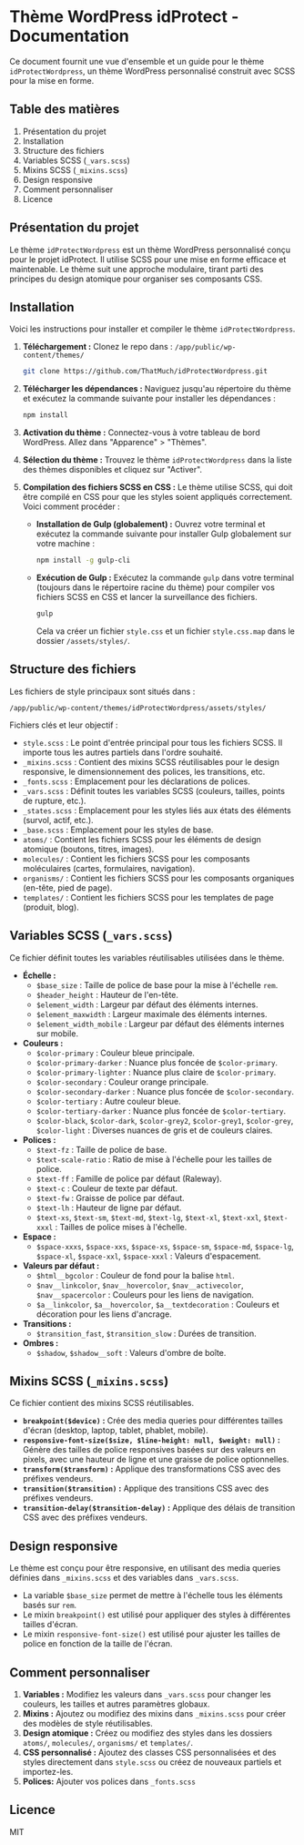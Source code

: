 # Thème WordPress idProtect - Documentation

Ce document fournit une vue d'ensemble et un guide pour le thème `idProtectWordpress`, un thème WordPress personnalisé construit avec SCSS pour la mise en forme.

## Table des matières

1.  Présentation du projet
2.  Installation
3.  Structure des fichiers
4.  Variables SCSS (`_vars.scss`)
5.  Mixins SCSS (`_mixins.scss`)
6.  Design responsive
7.  Comment personnaliser
8.  Licence

## Présentation du projet

Le thème `idProtectWordpress` est un thème WordPress personnalisé conçu pour le projet idProtect. Il utilise SCSS pour une mise en forme efficace et maintenable. Le thème suit une approche modulaire, tirant parti des principes du design atomique pour organiser ses composants CSS.

## Installation

Voici les instructions pour installer et compiler le thème `idProtectWordpress`.

1.  **Téléchargement :** Clonez le repo dans : `/app/public/wp-content/themes/`
    ```bash
    git clone https://github.com/ThatMuch/idProtectWordpress.git
    ```
2.  **Télécharger les dépendances :** Naviguez jusqu'au répertoire du thème et exécutez la commande suivante pour installer les dépendances :
    ```bash
    npm install
    ```
3.  **Activation du thème :** Connectez-vous à votre tableau de bord WordPress. Allez dans "Apparence" > "Thèmes".
4.  **Sélection du thème :** Trouvez le thème `idProtectWordpress` dans la liste des thèmes disponibles et cliquez sur "Activer".
5.  **Compilation des fichiers SCSS en CSS :** Le thème utilise SCSS, qui doit être compilé en CSS pour que les styles soient appliqués correctement. Voici comment procéder :

    -   **Installation de Gulp (globalement) :** Ouvrez votre terminal et exécutez la commande suivante pour installer Gulp globalement sur votre machine :
        ```bash
        npm install -g gulp-cli
        ```
    -   **Exécution de Gulp :** Exécutez la commande `gulp` dans votre terminal (toujours dans le répertoire racine du thème) pour compiler vos fichiers SCSS en CSS et lancer la surveillance des fichiers.
        ```bash
        gulp
        ```
        Cela va créer un fichier `style.css` et un fichier `style.css.map` dans le dossier `/assets/styles/`.

## Structure des fichiers

Les fichiers de style principaux sont situés dans :

`/app/public/wp-content/themes/idProtectWordpress/assets/styles/`

Fichiers clés et leur objectif :

-   `style.scss` : Le point d'entrée principal pour tous les fichiers SCSS. Il importe tous les autres partiels dans l'ordre souhaité.
-   `_mixins.scss` : Contient des mixins SCSS réutilisables pour le design responsive, le dimensionnement des polices, les transitions, etc.
-   `_fonts.scss` : Emplacement pour les déclarations de polices.
-   `_vars.scss` : Définit toutes les variables SCSS (couleurs, tailles, points de rupture, etc.).
-   `_states.scss` : Emplacement pour les styles liés aux états des éléments (survol, actif, etc.).
-   `_base.scss` : Emplacement pour les styles de base.
-   `atoms/` : Contient les fichiers SCSS pour les éléments de design atomique (boutons, titres, images).
-   `molecules/` : Contient les fichiers SCSS pour les composants moléculaires (cartes, formulaires, navigation).
-   `organisms/` : Contient les fichiers SCSS pour les composants organiques (en-tête, pied de page).
-   `templates/` : Contient les fichiers SCSS pour les templates de page (produit, blog).

## Variables SCSS (`_vars.scss`)

Ce fichier définit toutes les variables réutilisables utilisées dans le thème.

-   **Échelle :**
    -   `$base_size` : Taille de police de base pour la mise à l'échelle `rem`.
    -   `$header_height` : Hauteur de l'en-tête.
    -   `$element_width` : Largeur par défaut des éléments internes.
    -   `$element_maxwidth` : Largeur maximale des éléments internes.
    -   `$element_width_mobile` : Largeur par défaut des éléments internes sur mobile.
-   **Couleurs :**
    -   `$color-primary` : Couleur bleue principale.
    -   `$color-primary-darker` : Nuance plus foncée de `$color-primary`.
    -   `$color-primary-lighter` : Nuance plus claire de `$color-primary`.
    -   `$color-secondary` : Couleur orange principale.
    -   `$color-secondary-darker` : Nuance plus foncée de `$color-secondary`.
    -   `$color-tertiary` : Autre couleur bleue.
    -   `$color-tertiary-darker` : Nuance plus foncée de `$color-tertiary`.
    -   `$color-black`, `$color-dark`, `$color-grey2`, `$color-grey1`, `$color-grey`, `$color-light` : Diverses nuances de gris et de couleurs claires.
-   **Polices :**
    -   `$text-fz` : Taille de police de base.
    -   `$text-scale-ratio` : Ratio de mise à l'échelle pour les tailles de police.
    -   `$text-ff` : Famille de police par défaut (Raleway).
    -   `$text-c` : Couleur de texte par défaut.
    -   `$text-fw` : Graisse de police par défaut.
    -   `$text-lh` : Hauteur de ligne par défaut.
    -   `$text-xs`, `$text-sm`, `$text-md`, `$text-lg`, `$text-xl`, `$text-xxl`, `$text-xxxl` : Tailles de police mises à l'échelle.
-   **Espace :**
    -   `$space-xxxs`, `$space-xxs`, `$space-xs`, `$space-sm`, `$space-md`, `$space-lg`, `$space-xl`, `$space-xxl`, `$space-xxxl` : Valeurs d'espacement.
-   **Valeurs par défaut :**
    -   `$html__bgcolor` : Couleur de fond pour la balise `html`.
    -   `$nav__linkcolor`, `$nav__hovercolor`, `$nav__activecolor`, `$nav__spacercolor` : Couleurs pour les liens de navigation.
    -   `$a__linkcolor`, `$a__hovercolor`, `$a__textdecoration` : Couleurs et décoration pour les liens d'ancrage.
-   **Transitions :**
    -   `$transition_fast`, `$transition_slow` : Durées de transition.
-   **Ombres :**
    -   `$shadow`, `$shadow__soft` : Valeurs d'ombre de boîte.

## Mixins SCSS (`_mixins.scss`)

Ce fichier contient des mixins SCSS réutilisables.

-   **`breakpoint($device)` :** Crée des media queries pour différentes tailles d'écran (desktop, laptop, tablet, phablet, mobile).
-   **`responsive-font-size($size, $line-height: null, $weight: null)` :** Génère des tailles de police responsives basées sur des valeurs en pixels, avec une hauteur de ligne et une graisse de police optionnelles.
-   **`transform($transform)` :** Applique des transformations CSS avec des préfixes vendeurs.
-   **`transition($transition)` :** Applique des transitions CSS avec des préfixes vendeurs.
-   **`transition-delay($transition-delay)` :** Applique des délais de transition CSS avec des préfixes vendeurs.

## Design responsive

Le thème est conçu pour être responsive, en utilisant des media queries définies dans `_mixins.scss` et des variables dans `_vars.scss`.

-   La variable `$base_size` permet de mettre à l'échelle tous les éléments basés sur `rem`.
-   Le mixin `breakpoint()` est utilisé pour appliquer des styles à différentes tailles d'écran.
-   Le mixin `responsive-font-size()` est utilisé pour ajuster les tailles de police en fonction de la taille de l'écran.

## Comment personnaliser

1.  **Variables :** Modifiez les valeurs dans `_vars.scss` pour changer les couleurs, les tailles et autres paramètres globaux.
2.  **Mixins :** Ajoutez ou modifiez des mixins dans `_mixins.scss` pour créer des modèles de style réutilisables.
3.  **Design atomique :** Créez ou modifiez des styles dans les dossiers `atoms/`, `molecules/`, `organisms/` et `templates/`.
4.  **CSS personnalisé :** Ajoutez des classes CSS personnalisées et des styles directement dans `style.scss` ou créez de nouveaux partiels et importez-les.
5.  **Polices:** Ajouter vos polices dans `_fonts.scss`

## Licence

MIT
